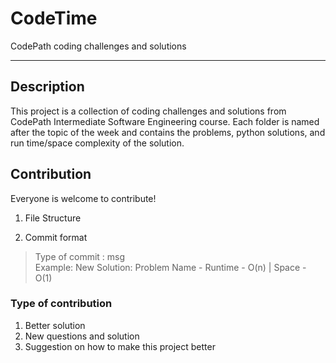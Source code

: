 # CodeTime
CodePath coding challenges and solutions

---
## Description
This project is a collection of coding challenges and solutions from CodePath Intermediate Software Engineering course.
Each folder is named after the topic of the week and contains the problems, python solutions, and run time/space complexity of the solution.

## Contribution
Everyone is welcome to contribute!
1. File Structure

2. Commit format

  >Type of commit : msg<br/>
  >Example: New Solution: Problem Name - Runtime - O(n) | Space - O(1)


### Type of contribution
1. Better solution
2. New questions and solution
3. Suggestion on how to make this project better
